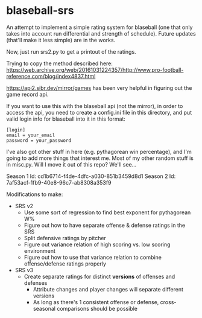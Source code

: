 # blaseball-srs

An attempt to implement a simple rating system for blaseball (one that only takes into account run differential and strength of schedule).
Future updates (that'll make it less simple) are in the works.

Now, just run srs2.py to get a printout of the ratings.

Trying to copy the method described here: <https://web.archive.org/web/20161031224357/http://www.pro-football-reference.com/blog/index4837.html>

<https://api2.sibr.dev/mirror/games> has been very helpful in figuring out the game record api.

If you want to use this with the blaseball api (not the mirror), in order to access the api, you need to create a config.ini file in this directory, and put valid login info for blaseball into it in this format:

    [login]
    email = your_email
    password = your_password

I've also got other stuff in here (e.g. pythagorean win percentage), and I'm going to add more things that interest me.
Most of my other random stuff is in misc.py. Will I move it out of this repo? We'll see...

Season 1 Id: cd1b6714-f4de-4dfc-a030-851b3459d8d1
Season 2 Id: 7af53acf-1fb9-40e8-96c7-ab8308a353f9

Modifications to make:

* SRS v2
  * Use some sort of regression to find best exponent for pythagorean W%
  * Figure out how to have separate offense & defense ratings in the SRS
  * Split defensive ratings by pitcher
  * Figure out variance relation of high scoring vs. low scoring environment
  * Figure out how to use that variance relation to combine offense/defense ratings properly
* SRS v3
  * Create separate ratings for distinct **versions** of offenses and defenses
    * Attribute changes and player changes will separate different versions
    * As long as there's 1 consistent offense or defense, cross-seasonal comparisons should be possible
